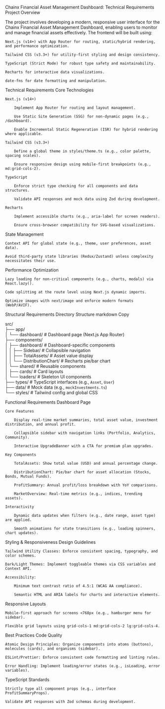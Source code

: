 Chainx Financial Asset Management Dashboard: Technical Requirements
Project Overview

The project involves developing a modern, responsive user interface for the Chainx Financial Asset Management Dashboard, enabling users to monitor and manage financial assets effectively. The frontend will be built using:

    Next.js (v14+) with App Router for routing, static/hybrid rendering, and performance optimization.

    Tailwind CSS (v3.3+) for utility-first styling and design consistency.

    TypeScript (Strict Mode) for robust type safety and maintainability.

    Recharts for interactive data visualizations.

    date-fns for date formatting and manipulation.

Technical Requirements
Core Technologies

    Next.js (v14+)

        Implement App Router for routing and layout management.

        Use Static Site Generation (SSG) for non-dynamic pages (e.g., /dashboard).

        Enable Incremental Static Regeneration (ISR) for hybrid rendering where applicable.

    Tailwind CSS (v3.3+)

        Define a global theme in styles/theme.ts (e.g., color palette, spacing scales).

        Ensure responsive design using mobile-first breakpoints (e.g., md:grid-cols-2).

    TypeScript

        Enforce strict type checking for all components and data structures.

        Validate API responses and mock data using Zod during development.

    Recharts

        Implement accessible charts (e.g., aria-label for screen readers).

        Ensure cross-browser compatibility for SVG-based visualizations.

State Management

    Context API for global state (e.g., theme, user preferences, asset data).

    Avoid third-party state libraries (Redux/Zustand) unless complexity necessitates their use.

Performance Optimization

    Lazy loading for non-critical components (e.g., charts, modals) via React.lazy().

    Code splitting at the route level using Next.js dynamic imports.

    Optimize images with next/image and enforce modern formats (WebP/AVIF).

Structural Requirements
Directory Structure
markdown
Copy

src/  
├── app/  
│   └── dashboard/              # Dashboard page (Next.js App Router)  
├── components/  
│   ├── dashboard/              # Dashboard-specific components  
│   │   ├── Sidebar/            # Collapsible navigation  
│   │   ├── TotalAssets/        # Asset value display  
│   │   └── DistributionChart/  # Recharts pie/bar chart  
│   └── shared/                 # Reusable components  
│       ├── cards/              # Card layouts  
│       └── loaders/            # Skeleton UI components  
├── types/                      # TypeScript interfaces (e.g., `Asset`, `User`)  
├── data/                       # Mock data (e.g., `mockInvestments.ts`)  
└── styles/                     # Tailwind config and global CSS  

Functional Requirements
Dashboard Page

    Core Features

        Display real-time market summaries, total asset value, investment distribution, and annual profit.

        Collapsible sidebar with navigation links (Portfolio, Analytics, Community).

        Interactive UpgradeBanner with a CTA for premium plan upgrades.

    Key Components

        TotalAssets: Show total value (USD) and annual percentage change.

        DistributionChart: Pie/bar chart for asset allocation (Stocks, Bonds, Mutual Funds).

        ProfitSummary: Annual profit/loss breakdown with YoY comparisons.

        MarketOverview: Real-time metrics (e.g., indices, trending assets).

    Interactivity

        Dynamic data updates when filters (e.g., date range, asset type) are applied.

        Smooth animations for state transitions (e.g., loading spinners, chart updates).

Styling & Responsiveness
Design Guidelines

    Tailwind Utility Classes: Enforce consistent spacing, typography, and color schemes.

    Dark/Light Themes: Implement toggleable themes via CSS variables and Context API.

    Accessibility:

        Minimum text contrast ratio of 4.5:1 (WCAG AA compliance).

        Semantic HTML and ARIA labels for charts and interactive elements.

Responsive Layouts

    Mobile-first approach for screens <768px (e.g., hamburger menu for sidebar).

    Flexible grid layouts using grid-cols-1 md:grid-cols-2 lg:grid-cols-4.

Best Practices
Code Quality

    Atomic Design Principles: Organize components into atoms (buttons), molecules (cards), and organisms (sidebar).

    ESLint/Prettier: Enforce consistent code formatting and linting rules.

    Error Handling: Implement loading/error states (e.g., isLoading, error variables).

TypeScript Standards

    Strictly type all component props (e.g., interface ProfitSummaryProps).

    Validate API responses with Zod schemas during development.